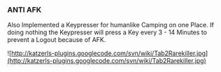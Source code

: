 ### ANTI AFK ###
Also Implemented a Keypresser for humanlike Camping on one Place. If doing nothing the Keypresser will press a Key every 3 - 14 Minutes to prevent a Logout because of AFK.

![http://katzerls-plugins.googlecode.com/svn/wiki/Tab2Rarekiller.jpg](http://katzerls-plugins.googlecode.com/svn/wiki/Tab2Rarekiller.jpg)